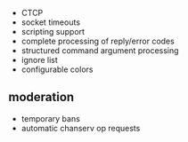 * CTCP
* socket timeouts
* scripting support
* complete processing of reply/error codes
* structured command argument processing
* ignore list
* configurable colors

moderation
----------

* temporary bans
* automatic chanserv op requests
